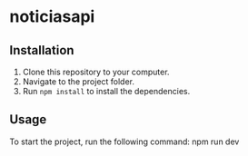 # noticiasapi
## Installation

1. Clone this repository to your computer.
2. Navigate to the project folder.
3. Run `npm install` to install the dependencies.

## Usage

To start the project, run the following command:
npm run dev
